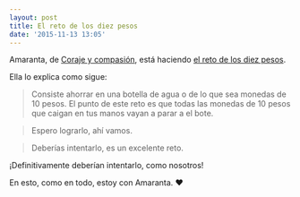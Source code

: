 ```yaml
---
layout: post
title: El reto de los diez pesos
date: '2015-11-13 13:05'
---
```


Amaranta, de [Coraje y compasión](https://corajeycompasion.com), está haciendo [el reto de los diez pesos](https://corajeycompasion.com/2015/el-reto-de-las-monedas-de-10-pesos-en-una-botella.html).

Ella lo explica como sigue:

> Consiste ahorrar en una botella de agua o de lo que sea monedas de 10 pesos. El punto de este reto es que todas las monedas de 10 pesos que caigan en tus manos vayan a parar a el bote.

> Espero lograrlo, ahí vamos.

> Deberías intentarlo, es un excelente reto.

¡Definitivamente deberían intentarlo, como nosotros!

En esto, como en todo, estoy con Amaranta. :heart:
